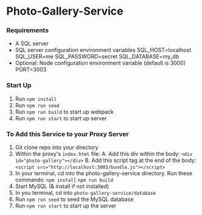 # Photo-Gallery-Service

### Requirements
- A SQL server
- SQL server configuration environment variables
SQL_HOST=localhost
SQL_USER=me
SQL_PASSWORD=secret
SQL_DATABASE=my_db
- Optional: Node configuration environment variable (default is 3000)
PORT=3003

### Start Up
1. Run `npm install`
2. Run `npm run seed`
3. Run `npm run build` to start up webpack
4. Run `npm run start` to start up server

### To Add this Service to your Proxy Server
1. Git clone repo into your directory
2. Within the proxy's `index.html` file:
    A. Add this div within the body:
    `<div id="photo-gallery"></div>`
    B. Add this script tag at the end of the body:
    `<script src="http://localhost:3003/bundle.js"></script>`
3. In your terminal, cd into the photo-gallery-service directory.
   Run these commands:
      `npm install`
      `npm run build`
4. Start MySQL (& install if not installed)
5. In you terminal, cd into `photo-gallery-service/database`
6. Run `npm run seed` to seed the MySQL database
7. Run `npm run start` to start up the server

